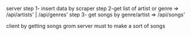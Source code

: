 server
step 1- insert data by scraper
step 2-get list of artist or genre => /api/artists' | /api/genres'
step 3- get songs by genre/artist => /api/songs'

client 
by getting songs grom server must to make a sort of songs